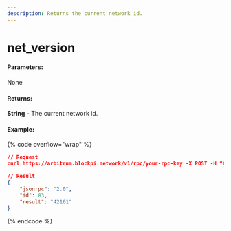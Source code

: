 ```yaml
---
description: Returns the current network id.
---
```


# net\_version

#### **Parameters:**

None

#### **Returns:**

**String** - The current network id.

#### Example:

{% code overflow="wrap" %}
```json
// Request
curl https://arbitrum.blockpi.network/v1/rpc/your-rpc-key -X POST -H "Content-Type: application/json" --data '{"jsonrpc":"2.0","method":"net_version","params":[],"id":83}'

// Result
{
    "jsonrpc": "2.0",
    "id": 83,
    "result": "42161"
}
```
{% endcode %}
